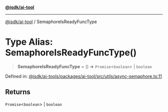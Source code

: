 [**@isdk/ai-tool**](../README.md)

***

[@isdk/ai-tool](../globals.md) / SemaphoreIsReadyFuncType

# Type Alias: SemaphoreIsReadyFuncType()

> **SemaphoreIsReadyFuncType** = () => `Promise`\<`boolean`\> \| `boolean`

Defined in: [@isdk/ai-tools/packages/ai-tool/src/utils/async-semaphore.ts:11](https://github.com/isdk/ai-tool.js/blob/d0765f898f217d97c57c6949502b4a7bef5dce5e/src/utils/async-semaphore.ts#L11)

## Returns

`Promise`\<`boolean`\> \| `boolean`
